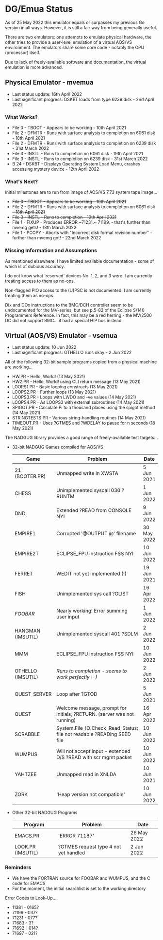 # DG/Emua Status

As of 25 May 2022 this emulator equals or surpasses my previous Go version in all ways.
However, it is still a fair way from being generally useful.

There are two emulators: one attempts to emulate physical hardware, the other tries to
provide a user-level emulation of a virtual AOS/VS environment.  The emulators share
some core code - notably the CPU (processor) itself.

Due to lack of freely-available software and documentation, the virtual emulation is
more advanced.

## Physical Emulator - mvemua

* Last status update: 16th April 2022
* Last significant progress: DSKBT loads from type 6239 disk - 2nd April 2022

### What Works?
* File 0 - TBOOT - Appears to be working - 10th April 2021
* File 2 - DFMTR - Runs with surface analysis to completion on 6061 disk - 18th April 2021
* File 2 - DFMTR - Runs with surface analysis to completion on 6239 disk - 31st March 2022
* File 3 - INSTL - Runs to completion on 6061 disk - 19th April 2021
* File 3 - INSTL - Runs to completion on 6239 disk - 31st March 2022
* B 24   - DSKBT - Displays Operating System Load Menu, crashes accessing mystery device - 12th April 2022
  
### What's Next?
Initial milestones are to run from image of AOS/VS 7.73 system tape image...
* ~~File 0 - TBOOT - Appears to be working - 10th April 2021~~
* ~~File 2 - DFMTR - Runs with surface analysis to completion on 6061 disk - 18th April 2021~~
* ~~File 3 - INSTL - Runs to completion - 19th April 2021~~
* File 1 - FIXUP - Produces ERROR ~71231.~ 71199. - that's further than mvemg gets! - 18th March 2022
* File 1 - PCOPY - Aborts with "Incorrect disk format revision number" - further than mvemg got! - 22nd March 2022

### Missing Information and Assumptions
As mentioned elsewhere, I have limited available documentation - some of which is of dubious accuracy.

I do not know what 'reserved' devices No. 1, 2, and 3 were.  I am currently treating access to them as no-ops.

Non-flagged PIO access to the (U)PSC is not documented.  I am currently treating them as no-ops.

DIx and DOx instructions to the BMC/DCH controller seem to be undocumented for the MV-series, but see p.5-82 of the Eclipse S/140 Programmers Reference.  In fact, this may be a red herring - the MV/2500 DC did not support BMC... it had a special HIP bus instead.

## Virtual (AOS/VS) Emulator - vsemua

* Last status update: 10 Jun 2022
* Last significant progress: OTHELLO runs okay - 2 Jun 2022
  
All of the following 32-bit sample programs copied from a physical machine are working...
* HW.PR - Hello, World! (13 May 2021)
* HW2.PR - Hello, World! using CLI return message (13 May 2021)
* LOOPS1.PR - Basic looping constructs (13 May 2021)
* LOOPS2.PR - Further loops (13 May 2021)
* LOOPS3.PR - Loops with LWDO and -ve values (14 May 2021)
* LOOPS4.PR - As LOOPS3 with external subroutines (14 May 2021)
* SPIGOT.PR - Calculate Pi to a thousand places using the spigot method (14 May 2021)
* STRINGTESTS.PR - Various string-handling routines (14 May 2021)
* TIMEOUT.PR - Uses ?GTMES and ?WDELAY to pause for n seconds (18 May 2021)

The NADGUG library provides a good range of freely-available test targets...
  
* 32-bit NADGUG Games compiled for AOS/VS

  |    Game           |   Problem                                             |   Date      | 
  |-------------------|-------------------------------------------------------|-------------|
  | 21 (BOOTER.PR)    | Unmapped write in XWSTA                               |  5 Jun 2021 | 
  | CHESS             | Unimplemented syscall 030 ?RUNTM                      |  1 Jun 2022 |
  | DND               | Extended ?READ from CONSOLE NYI                       |  9 Jun 2022 |
  | EMPIRE1           | Corrupted '@OUTPUT @' filename                        | 30 May 2022 |
  | EMPIRE2T          | ECLIPSE_FPU instruction FSS NYI                       | 10 Jun 2022 |
  | FERRET            | WEDIT not yet implemented (!)                         | 19 Jun 2021 |
  | FISH              | Unimplemented sys call ?GLIST                         | 16 Apr 2022 |
  | *FOOBAR*          | Nearly working!  Error summing user input             |  1 Jun 2022 |
  | HANGMAN (IMSUTIL) | Unimplemented syscall 401 ?SDLM                       |  2 Jun 2022 | 
  | MMM               | ECLIPSE_FPU instruction FSS NYI                       | 10 Jun 2022 |
  | OTHELLO (IMSUTIL) | *Runs to completion - seems to work perfectly :-)*    |  2 Jun 2022 |
  | QUEST_SERVER      | Loop after ?GTOD                                      |  5 Jun 2021 |
  | QUEST             | Welcome message, prompt for initials, ?RETURN. (server was not running) | 16 Apr 2022 |
  | SCRABBLE          | System.File_IO.Check_Read_Status: file not readable ?READing SEED file  | 10 Jun 2022 |
  | WUMPUS            | Will not accept input - extended D/S ?READ with scr mgmt packet         | 10 Jun 2022 | 
  | YAHTZEE           | Unmapped read in XNLDA                                | 10 Jun 2021 |
  | ZORK              | 'Heap version not compatible'                         | 10 Jun 2022 |

* Other 32-bit NADGUG Programs

  | Program     | Problem                                                     | Date        |
  |-------------|-------------------------------------------------------------|-------------|
  | EMACS.PR    | 'ERROR 71187'                                               | 26 May 2022 |
  | LOOK.PR (IMSUTIL) | ?GTMES request type 4 not yet handled                 |  2 Jun 2022 |
  
### Reminders
* We have the FORTRAN source for FOOBAR and WUMPUS, and the C code for EMACS
* For the moment, the initial searchlist is set to the working directory

Error Codes to Look-Up...
* 11381 - 0165?
* 71199 - 037?
* 71231 - 077?
* 71683 - 3?
* 71692 - 014?
* 71697 - 021?

